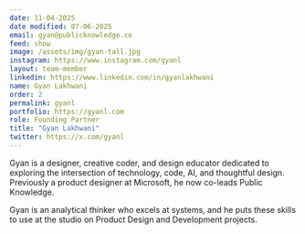 ```yaml
---
date: 11-04-2025
date modified: 07-06-2025
email: gyan@publicknowledge.co
feed: show
image: /assets/img/gyan-tall.jpg
instagram: https://www.instagram.com/gyanl
layout: team-member
linkedin: https://www.linkedin.com/in/gyanlakhwani
name: Gyan Lakhwani
order: 2
permalink: gyanl
portfolio: https://gyanl.com
role: Founding Partner
title: "Gyan Lakhwani"
twitter: https://x.com/gyanl
---
```


Gyan is a designer, creative coder, and design educator dedicated to exploring the intersection of technology, code, AI, and thoughtful design. Previously a product designer at Microsoft, he now co-leads Public Knowledge.

Gyan is an analytical thinker who excels at systems, and he puts these skills to use at the studio on Product Design and Development projects.